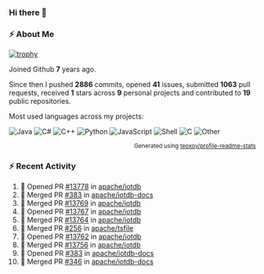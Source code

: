 ### Hi there 👋

### :zap: About Me

[![trophy](https://github-profile-trophy.vercel.app/?username=HTHou&theme=onedark)](https://github.com/ryo-ma/github-profile-trophy)
   
Joined Github **7** years ago.

Since then I pushed **2886** commits, opened **41** issues, submitted **1063** pull requests, received **1** stars across **9** personal projects and contributed to **19** public repositories.

Most used languages across my projects:

![Java](https://img.shields.io/static/v1?style=flat-square&label=%E2%A0%80&color=555&labelColor=%23b07219&message=Java%EF%B8%B189.6%25)
![C#](https://img.shields.io/static/v1?style=flat-square&label=%E2%A0%80&color=555&labelColor=%23178600&message=C%23%EF%B8%B13.9%25)
![C++](https://img.shields.io/static/v1?style=flat-square&label=%E2%A0%80&color=555&labelColor=%23f34b7d&message=C%2B%2B%EF%B8%B12.7%25)
![Python](https://img.shields.io/static/v1?style=flat-square&label=%E2%A0%80&color=555&labelColor=%233572A5&message=Python%EF%B8%B10.7%25)
![JavaScript](https://img.shields.io/static/v1?style=flat-square&label=%E2%A0%80&color=555&labelColor=%23f1e05a&message=JavaScript%EF%B8%B10.5%25)
![Shell](https://img.shields.io/static/v1?style=flat-square&label=%E2%A0%80&color=555&labelColor=%2389e051&message=Shell%EF%B8%B10.4%25)
![C](https://img.shields.io/static/v1?style=flat-square&label=%E2%A0%80&color=555&labelColor=%23555555&message=C%EF%B8%B10.4%25)
![Other](https://img.shields.io/static/v1?style=flat-square&label=%E2%A0%80&color=555&labelColor=%23ededed&message=Other%EF%B8%B11.4%25)

<p align="right"><sub>Generated using <a href="https://github.com/marketplace/actions/profile-readme-stats">teoxoy/profile-readme-stats</a></sub></p>


<!--![](https://github.com/HTHou/HTHou/blob/output/github-contribution-grid-snake.svg)-->

<!--![Haonan Hou's github stats](https://github-readme-stats.vercel.app/api?username=HTHou&count_private=true&show_icons=true&theme=onedark)-->

<!--![Haonan Hou's wakatime stats](https://github-readme-stats.vercel.app/api/wakatime?username=HTHou&layout=compact&theme=onedark)-->

<!--![Top Langs](https://github-readme-stats.vercel.app/api/top-langs/?username=HTHou&theme=onedark&layout=compact)-->

### :zap: Recent Activity
<!--START_SECTION:activity-->
1. 💪 Opened PR [#13778](https://github.com/apache/iotdb/pull/13778) in [apache/iotdb](https://github.com/apache/iotdb)
2. 🎉 Merged PR [#383](https://github.com/apache/iotdb-docs/pull/383) in [apache/iotdb-docs](https://github.com/apache/iotdb-docs)
3. 🎉 Merged PR [#13769](https://github.com/apache/iotdb/pull/13769) in [apache/iotdb](https://github.com/apache/iotdb)
4. 💪 Opened PR [#13767](https://github.com/apache/iotdb/pull/13767) in [apache/iotdb](https://github.com/apache/iotdb)
5. 🎉 Merged PR [#13764](https://github.com/apache/iotdb/pull/13764) in [apache/iotdb](https://github.com/apache/iotdb)
6. 🎉 Merged PR [#256](https://github.com/apache/tsfile/pull/256) in [apache/tsfile](https://github.com/apache/tsfile)
7. 💪 Opened PR [#13762](https://github.com/apache/iotdb/pull/13762) in [apache/iotdb](https://github.com/apache/iotdb)
8. 🎉 Merged PR [#13756](https://github.com/apache/iotdb/pull/13756) in [apache/iotdb](https://github.com/apache/iotdb)
9. 💪 Opened PR [#383](https://github.com/apache/iotdb-docs/pull/383) in [apache/iotdb-docs](https://github.com/apache/iotdb-docs)
10. 🎉 Merged PR [#346](https://github.com/apache/iotdb-docs/pull/346) in [apache/iotdb-docs](https://github.com/apache/iotdb-docs)
<!--END_SECTION:activity-->

<!--
**HTHou/HTHou** is a ✨ _special_ ✨ repository because its `README.md` (this file) appears on your GitHub profile.

Here are some ideas to get you started:

- 🔭 I’m currently working on ...
- 🌱 I’m currently learning ...
- 👯 I’m looking to collaborate on ...
- 🤔 I’m looking for help with ...
- 💬 Ask me about ...
- 📫 How to reach me: ...
- 😄 Pronouns: ...
- ⚡ Fun fact: ...
-->
